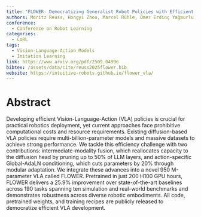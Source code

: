 ```yaml
---
title: "FLOWER: Democratizing Generalist Robot Policies with Efficient Vision-Language-Flow Models"
authors: Moritz Reuss, Hongyi Zhou, Marcel Rühle, Ömer Erdinç Yağmurlu, Fabian Otto, Rudolf Lioutikov
conference:
  - Conference on Robot Learning
categories:
  - CoRL
tags:
  - Vision-Language-Action Models
  - Imitation Learning
link: https://www.arxiv.org/pdf/2509.04996
bibtex: /assets/data/cite/reuss2025flower.bib
website: https://intuitive-robots.github.io/flower_vla/
---
```


# Abstract

Developing efficient Vision-Language-Action (VLA) policies is crucial for practical robotics deployment, yet current approaches face prohibitive computational costs and resource requirements. Existing diffusion-based VLA policies require multi-billion-parameter models and massive datasets to achieve strong performance. We tackle this efficiency challenge with two contributions: intermediate-modality fusion, which reallocates capacity to the diffusion head by pruning up to 50% of LLM layers, and action-specific Global-AdaLN conditioning, which cuts parameters by 20% through modular adaptation. We integrate these advances into a novel 950 M-parameter VLA called FLOWER. Pretrained in just 200 H100 GPU hours, FLOWER delivers a 25.9% improvement over state-of-the-art baselines across 190 tasks spanning ten simulation and real-world benchmarks and demonstrates robustness across diverse robotic embodiments. All code, pretrained weights, and training recipes are publicly released to democratize efficient VLA development.


